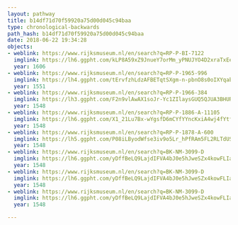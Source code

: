 ```yaml
---
layout: pathway
title: b14df71d70f59920a75d00d045c94baa
type: chronological-backwards
path_hash: b14df71d70f59920a75d00d045c94baa
date: 2018-06-22 19:34:28
objects:
- weblink: https://www.rijksmuseum.nl/en/search?q=RP-P-BI-7122
  imglink: https://lh6.ggpht.com/kLP8A59xZ9JnueY7orMm_yPNUJYO4D2xraTxEepMq3yZ8gjdfjDa4dZ5GBnvNYmOMHq0SHJtZB62VJWi9r2tAtqvo1s=s200
  year: 1606
- weblink: https://www.rijksmuseum.nl/en/search?q=RP-P-1965-996
  imglink: https://lh4.ggpht.com/tErvfzhLdzAFBETqtSXgm-n-pbnO8s0oIXYqabmotBtBU0jRvmvJVrCsQRy5SWT-GFDk716Ue37sfOxYWdF6GlmRRuw=s200
  year: 1551
- weblink: https://www.rijksmuseum.nl/en/search?q=RP-P-1966-384
  imglink: https://lh3.ggpht.com/F2n9vlAwAX1soJr-Yc1ZIlaysGUQ5QJUA3BHURi0VIz0tlBXIydhs-yNPpRqUl1xbY2gHqr2SjOTPkJWfroZX_VFMys=s200
  year: 1548
- weblink: https://www.rijksmuseum.nl/en/search?q=RP-P-1886-A-11105
  imglink: https://lh6.ggpht.com/X1_21Lu7Bx-wYgsfD6mCYfYYncKxiA4wj4fYtfkWi1NhIpIP8du1PjYa8qJsaQE-Z62JFlkHf51Ao77qLtTQbWpLLLE=s200
  year: 1548
- weblink: https://www.rijksmuseum.nl/en/search?q=RP-P-1878-A-600
  imglink: https://lh5.ggpht.com/P08iLByodWfse3iv9o5Lr_hPfRAm5FL2RLTdUSBefDDEnPw9ns5cZ7X6aSJ9uB_6ygvq4gxl6K2GLkiWuA334h04Mw=s200
  year: 1548
- weblink: https://www.rijksmuseum.nl/en/search?q=BK-NM-3099-D
  imglink: https://lh6.ggpht.com/yDffBeLQ9LajdIFVA4bJ0e5hJweSZx4kowFLIavWNU00vj3-5PFjM0o28HjLl-EBkaf6ch9huOk040462fd4TzS9Lw=s200
  year: 1548
- weblink: https://www.rijksmuseum.nl/en/search?q=BK-NM-3099-D
  imglink: https://lh6.ggpht.com/yDffBeLQ9LajdIFVA4bJ0e5hJweSZx4kowFLIavWNU00vj3-5PFjM0o28HjLl-EBkaf6ch9huOk040462fd4TzS9Lw=s200
  year: 1548
- weblink: https://www.rijksmuseum.nl/en/search?q=BK-NM-3099-D
  imglink: https://lh6.ggpht.com/yDffBeLQ9LajdIFVA4bJ0e5hJweSZx4kowFLIavWNU00vj3-5PFjM0o28HjLl-EBkaf6ch9huOk040462fd4TzS9Lw=s200
  year: 1548

---
```

